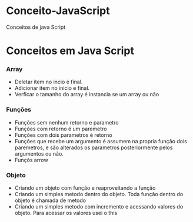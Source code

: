 # Conceito-JavaScript
Conceitos de java Script
# Conceitos em Java Script
### Array 
- Deletar item no incio é final. 
- Adicionar item no inicio e final. 
- Verficar o tamanho do array é instancia se um array ou não

### Funções
- Funções sem nenhum retorno e parametro
- Funções com retorno é um paremetro
- Funções com dois parametros é retorno
- Funções que recebe um argumento é assumem na propria função dois paremetros, e são alterados  os parametros posteriormente pelos argumentos ou não.
- Funçõs arrow 

### Objeto
- Criando um objeto com função e reaproveitando a função
- Criando um simples metodo dentro do objeto. Toda função dentro do objeto é chamada de metodo
- Criando um simples metodo com incremento e acessando valores do objeto. Para acessar os valores usei o this

